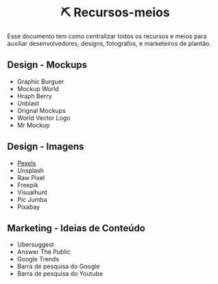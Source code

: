 <h1 align="center">⛏️ Recursos-meios </h1>
Esse documento tem como centralizar todos os recursos e meios para auxiliar desenvolvedores, designs, fotografos, e marketeiros de plantão.

## Design - Mockups
* Graphic Burguer
* Mockup World
* Hraph Berry
* Unblast
* Orignal Mockups
* World Vector Logo
* Mr Mockup

## Design - Imagens
* [Pexels](https://pexels.com/)
* Unsplash
* Raw Pixel
* Freepik
* Visualhunt
* Pic Jumba
* Pixabay

## Marketing - Ideias de Conteúdo
* Ubersuggest
* Answer The Public
* Google Trends
* Barra de pesquisa do Google
* Barra de pesquisa do Youtube